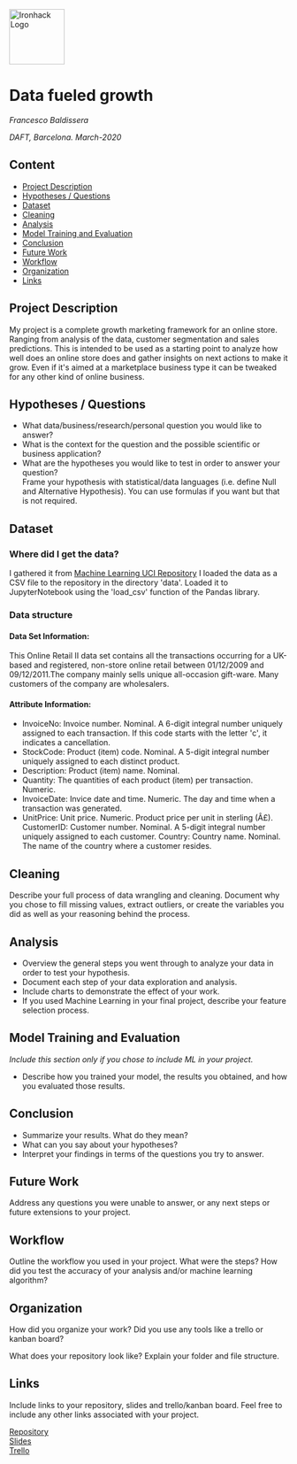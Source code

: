 <img src="https://bit.ly/2VnXWr2" alt="Ironhack Logo" width="100"/>

# Data fueled growth
*Francesco Baldissera*

*DAFT, Barcelona. March-2020*

## Content
- [Project Description](#project-description)
- [Hypotheses / Questions](#hypotheses-questions)
- [Dataset](#dataset)
- [Cleaning](#cleaning)
- [Analysis](#analysis)
- [Model Training and Evaluation](#model-training-and-evaluation)
- [Conclusion](#conclusion)
- [Future Work](#future-work)
- [Workflow](#workflow)
- [Organization](#organization)
- [Links](#links)

## Project Description
My project is a complete growth marketing framework for an online store. Ranging from analysis of the data, customer segmentation and sales predictions. This is intended to be used as a starting point to analyze how well does an online store does and gather insights on next actions to make it grow. Even if it's aimed at a marketplace business type it can be tweaked for any other kind of online business.

## Hypotheses / Questions
* What data/business/research/personal question you would like to answer?
* What is the context for the question and the possible scientific or business application?
* What are the hypotheses you would like to test in order to answer your question?  
Frame your hypothesis with statistical/data languages (i.e. define Null and Alternative Hypothesis). You can use formulas if you want but that is not required.

## Dataset
### Where did I get the data? 

I gathered it from [Machine Learning UCI Repository](https://archive.ics.uci.edu/ml/datasets/Online+Retail+II) I loaded the data as a CSV file to the repository in the directory 'data'. Loaded it to JupyterNotebook using the 'load_csv' function of the Pandas library.


### Data structure
#### Data Set Information:

This Online Retail II data set contains all the transactions occurring for a UK-based and registered, non-store online retail between 01/12/2009 and 09/12/2011.The company mainly sells unique all-occasion gift-ware. Many customers of the company are wholesalers.


#### Attribute Information:

* InvoiceNo: Invoice number. Nominal. A 6-digit integral number uniquely assigned to each transaction. If this code starts with the letter 'c', it indicates a cancellation.
* StockCode: Product (item) code. Nominal. A 5-digit integral number uniquely assigned to each distinct product.
* Description: Product (item) name. Nominal.
* Quantity: The quantities of each product (item) per transaction. Numeric.
* InvoiceDate: Invice date and time. Numeric. The day and time when a transaction was generated.
* UnitPrice: Unit price. Numeric. Product price per unit in sterling (Â£).
CustomerID: Customer number. Nominal. A 5-digit integral number uniquely assigned to each customer.
Country: Country name. Nominal. The name of the country where a customer resides.

## Cleaning
Describe your full process of data wrangling and cleaning. Document why you chose to fill missing values, extract outliers, or create the variables you did as well as your reasoning behind the process.

## Analysis
* Overview the general steps you went through to analyze your data in order to test your hypothesis.
* Document each step of your data exploration and analysis.
* Include charts to demonstrate the effect of your work.
* If you used Machine Learning in your final project, describe your feature selection process.

## Model Training and Evaluation
*Include this section only if you chose to include ML in your project.*
* Describe how you trained your model, the results you obtained, and how you evaluated those results.

## Conclusion
* Summarize your results. What do they mean?
* What can you say about your hypotheses?
* Interpret your findings in terms of the questions you try to answer.

## Future Work
Address any questions you were unable to answer, or any next steps or future extensions to your project.

## Workflow
Outline the workflow you used in your project. What were the steps?
How did you test the accuracy of your analysis and/or machine learning algorithm?

## Organization
How did you organize your work? Did you use any tools like a trello or kanban board?

What does your repository look like? Explain your folder and file structure.

## Links
Include links to your repository, slides and trello/kanban board. Feel free to include any other links associated with your project.


[Repository](https://github.com/franbaldi/Project-Week-8-Final-Project)  
[Slides](https://slides.com/)  
[Trello](https://trello.com/invite/b/9HgRmLlo/b4ab49219ae21ae052c2c83dd935372b/final-project-data-fueling-growth)  
